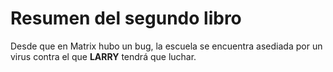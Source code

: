 # Resumen del segundo libro

Desde que en Matrix hubo un bug, la escuela se encuentra asediada por un virus
contra el que **LARRY** tendrá que luchar.


